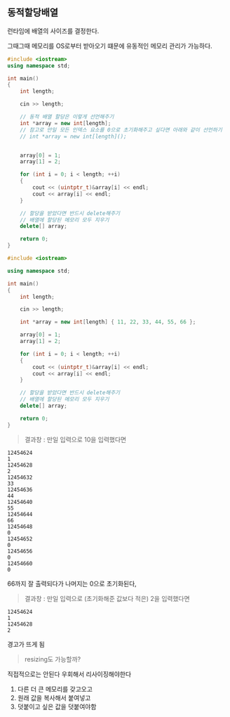 ## 동적할당배열

런타임에 배열의 사이즈를 결정한다.

그때그때 메모리를 OS로부터 받아오기 떄문에 유동적인 메모리 관리가 가능하다.

```cpp
#include <iostream>
using namespace std;

int main()
{
	int length;

	cin >> length;

	// 동적 배열 할당은 이렇게 선언해주기
	int *array = new int[length];
	// 참고로 만일 모든 인덱스 요소를 0으로 초기화해주고 싶다면 아래와 같이 선언하기
	// int *array = new int[length]();


	array[0] = 1;
	array[1] = 2;

	for (int i = 0; i < length; ++i)
	{
		cout << (uintptr_t)&array[i] << endl;
		cout << array[i] << endl;
	}

	// 할당을 받았다면 반드시 delete해주기
	// 배열에 할당된 메모리 모두 지우기
	delete[] array;

	return 0;
}
```


```cpp
#include <iostream>

using namespace std;

int main()
{
	int length;

	cin >> length;

	int *array = new int[length] { 11, 22, 33, 44, 55, 66 };

	array[0] = 1;
	array[1] = 2;

	for (int i = 0; i < length; ++i)
	{
		cout << (uintptr_t)&array[i] << endl;
		cout << array[i] << endl;
	}

	// 할당을 받았다면 반드시 delete해주기
	// 배열에 할당된 메모리 모두 지우기
	delete[] array;

	return 0;
}

```

> 결과창 : 만일 입력으로 10을 입력했다면

```
12454624
1
12454628
2
12454632
33
12454636
44
12454640
55
12454644
66
12454648
0
12454652
0
12454656
0
12454660
0
```

66까지 잘 출력되다가 나머지는 0으로 초기화된다,

> 결과창 : 만일 입력으로 (초기화해준 값보다 적은) 2을 입력했다면

```
12454624
1
12454628
2

```

경고가 뜨게 됨



> resizing도 가능할까?

직접적으로는 안된다 우회해서 리사이징해야한다

1. 다른 더 큰 메모리를 갖고오고
2. 원래 값을 복사해서 붙여넣고
3. 덧붙이고 싶은 값을 덧붙여야함

